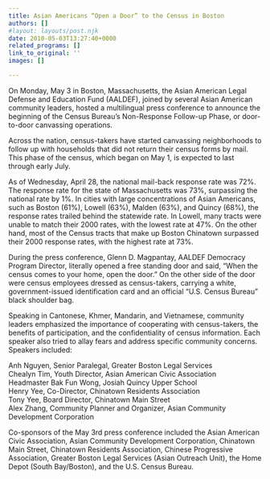 ```yaml
---
title: Asian Americans “Open a Door” to the Census in Boston
authors: []
#layout: layouts/post.njk
date: 2010-05-03T13:27:40+0000
related_programs: []
link_to_original: ''
images: []

---
```

On Monday, May 3 in Boston, Massachusetts, the Asian American Legal Defense and Education Fund (AALDEF), joined by several Asian American community leaders, hosted a multilingual press conference to announce the beginning of the Census Bureau’s Non-Response Follow-up Phase, or door-to-door canvassing operations. 

Across the nation, census-takers have started canvassing neighborhoods to follow up with households that did not return their census forms by mail.  This phase of the census, which began on May 1, is expected to last through early July.  

As of Wednesday, April 28, the national mail-back response rate was 72%.  The response rate for the state of Massachusetts was 73%, surpassing the national rate by 1%.  In cities with large concentrations of Asian Americans, such as Boston (61%), Lowell (63%), Malden (63%), and Quincy (68%), the response rates trailed behind the statewide rate.  In Lowell, many tracts were unable to match their 2000 rates, with the lowest rate at 47%.  On the other hand, most of the Census tracts that make up Boston Chinatown surpassed their 2000 response rates, with the highest rate at 73%.  

During the press conference, Glenn D. Magpantay, AALDEF Democracy Program Director, literally opened a free standing door and said, “When the census comes to your home, open the door.”  On the other side of the door were census employees dressed as census-takers, carrying a white, government-issued identification card and an official “U.S. Census Bureau” black shoulder bag.

Speaking in Cantonese, Khmer, Mandarin, and Vietnamese, community leaders emphasized the importance of cooperating with census-takers, the benefits of participation, and the confidentiality of census information.  Each speaker also tried to allay fears and address specific community concerns.  Speakers included: 

Anh Nguyen, Senior Paralegal, Greater Boston Legal Services  
Chealyn Tim, Youth Director, Asian American Civic Association  
Headmaster Bak Fun Wong, Josiah Quincy Upper School  
Henry Yee, Co-Director, Chinatown Residents Association  
Tony Yee, Board Director, Chinatown Main Street  
Alex Zhang, Community Planner and Organizer, Asian Community Development Corporation

Co-sponsors of the May 3rd press conference included the Asian American Civic Association, Asian Community Development Corporation, Chinatown Main Street, Chinatown Residents Association, Chinese Progressive Association, Greater Boston Legal Services (Asian Outreach Unit), the Home Depot (South Bay/Boston), and the U.S. Census Bureau.

###